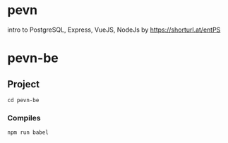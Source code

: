 # pevn
intro to PostgreSQL, Express, VueJS, NodeJs  by https://shorturl.at/entPS 

# pevn-be

## Project
```
cd pevn-be
```

### Compiles
```
npm run babel
```

